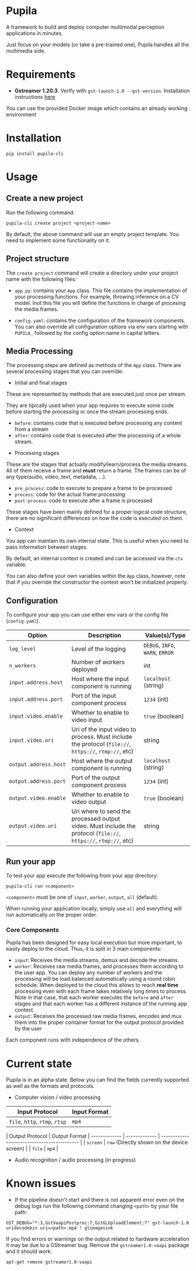 # Pupila

A framework to build and deploy computer multimodal perception applications in minutes.

Just focus on your models (or take a pre-trained one), Pupila handles all the multimedia side.

# Requirements

* **Gstreamer 1.20.3**. Verify with `gst-launch-1.0 --gst-version`. Installation instructions [here](https://gstreamer.freedesktop.org/documentation/installing/index.html?gi-language=python)

You can use the provided Docker image which contains an already working environment

# Installation

```console
pip install pupila-cli
```

# Usage

## Create a new project

Run the following command:

```console
pupila-cli create project <project-name>
```

By default, the above command will use an empty project template. You need to implement some functionality on it.

## Project structure

The `create project` command will create a directory under your project name with the following files:

* `app.py`: contains your `App` class. This file contains the implementation of your processing functions. For example, throwing inference on a CV model. Inot this file you will define the functions in charge of procesing the media frames.

* `config.yaml`: contains the configuration of the framework components. You can also override all configuration options via env vars starting with `PUPILA_` followed by the config option name in capital letters.

## Media Processing

The processing steps are defined as methods of the `App` class. There are several processing stages that you can override:

* Initial and final stages

These are represented by methods that are executed just once per stream.

They are tipically used when your app requires to execute some code before starting the processing or once the stream processing ends.

- `before`: contains code that is executed before processing any content from a stream
- `after`: contains code that is executed after the processing of a whole stream.

* Processing stages

These are the stages that actually modify/learn/process the media streams. All of them receive a frame and **must** return a frame. The frames can be of any type(audio, video, text, metadata, ...).

- `pre_process`: code to execute to prepare a frame to be processed
- `process`: code for the actual frame processing
- `post-process`: code to execute after a frame is processed

These stages have been mainly defined for a proper logical code structure, there are no significant differences on how the code is executed on them.

* Context

You app can maintain its own internal state. This is useful when you need to pass information between stages.

By default, an internal context is created and can be accessed via the `ctx` variable.

You can also define your own variables within the `App` class, however, note that if you override the constructor the context won't be initialized properly.

## Configuration

To configure your app you can use either env vars or the config file (`config.yaml`).

| Option | Description | Value(s)/Type |
| ------ | ----------- | -------- |
| `log_level` | Level of the logging|  `DEBUG`, `INFO`, `WARN`, `ERROR` |
| `n_workers` | Number of workers deployed | int |
| `input.address.host` | Host where the input component is running | `localhost` (string) |
| `input.address.port` | Port of the input component process | `1234` (int) |
| `input.video.enable` | Whether to enable to video input | `true` (boolean) |
| `input.video.uri`    | Uri of the input video to process. Must include the protocol (`file://`, `https://`, `rtmp://`, etc) | string |
| `output.address.host` | Host where the output component is running | `localhost` (string) |
| `output.address.port` | Port of the output component process | `1234` (int) |
| `output.video.enable` | Whether to enable to video output | `true` (boolean) |
| `output.video.uri`    | Uri where to send the processed output video. Must include the protocol (`file://`, `https://`, `rtmp://`, etc) | string |

## Run your app

To test your app execute the following from your app directory:

```console
pupila-cli run <component>
```

`<component>` must be one of `input`, `worker`, `output`, `all` (default).

When running your application locally, simply use `all` and everything will run automatically on the proper order.

### Core Components

Pupila has been designed for easy local execution but more important, to easily deploy to the cloud. Thus, it is split in 3 main components:

* `input`: Receives the media streams, demux and decode the streams.
* `worker`: Receives raw media frames, and processes them according to the user app. You can deploy any number of workers and the processing will be load balanced automatically using a round robin schedule. When deployed to the cloud this allows to reach **real time** processing even with each frame takes relatively long times to process. Note in that case, that each worker executes the `before` and `after` stages and that each worker has a different instance of the running app context.
* `output`: Receives the processed raw media frames, encodes and mux them into the proper container format for the output protocol provided by the user

Each component runs with independence of the others.

# Current state

Pupila is in an alpha state. Below you can find the fields currently supported as well as the formats and protocols.

* Computer vision / video processing

| Input Protocol | Input Format  |
| -------------- | ------------- |
| `file`, `http`, `rtmp`, `rtsp` | `mp4` |

| Output Protocol | Output Format
| ------------- | ------------- | ------------------------------------------- |
| `screen`      | `raw` (Directly shown on the device screen) |
| `file`        | `mp4`         |

* Audio recognition / audio processing (in progress)

# Known issues

* If the pipeline doesn't start and there is not apparent error even on the debug logs run the following command changing `<path>` by your file path:

```console
GST_DEBUG="*:3,GstVaapiPostproc:7,GstGLUploadElement:7" gst-launch-1.0 uridecodebin uri=<path>.mp4 ! glimagesink
```

If you find errors or warnings on the output related to hardware acceleration it may be due to a GStreamer bug. Remove the `gstreamer1.0-vaapi` package and it should work:

```console
apt-get remove gstreamer1.0-vaapi
```